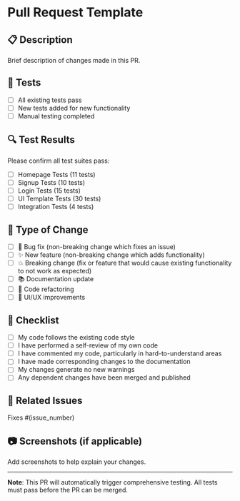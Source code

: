 # Pull Request Template

## 📋 Description
Brief description of changes made in this PR.

## 🧪 Tests
- [ ] All existing tests pass
- [ ] New tests added for new functionality
- [ ] Manual testing completed

## 🔍 Test Results
Please confirm all test suites pass:
- [ ] Homepage Tests (11 tests)
- [ ] Signup Tests (10 tests)
- [ ] Login Tests (15 tests)
- [ ] UI Template Tests (30 tests)
- [ ] Integration Tests (4 tests)

## 🚀 Type of Change
- [ ] 🐛 Bug fix (non-breaking change which fixes an issue)
- [ ] ✨ New feature (non-breaking change which adds functionality)
- [ ] 💥 Breaking change (fix or feature that would cause existing functionality to not work as expected)
- [ ] 📚 Documentation update
- [ ] 🧹 Code refactoring
- [ ] 🎨 UI/UX improvements

## 📝 Checklist
- [ ] My code follows the existing code style
- [ ] I have performed a self-review of my own code
- [ ] I have commented my code, particularly in hard-to-understand areas
- [ ] I have made corresponding changes to the documentation
- [ ] My changes generate no new warnings
- [ ] Any dependent changes have been merged and published

## 🔗 Related Issues
Fixes #(issue_number)

## 📷 Screenshots (if applicable)
Add screenshots to help explain your changes.

---

**Note**: This PR will automatically trigger comprehensive testing. All tests must pass before the PR can be merged.
